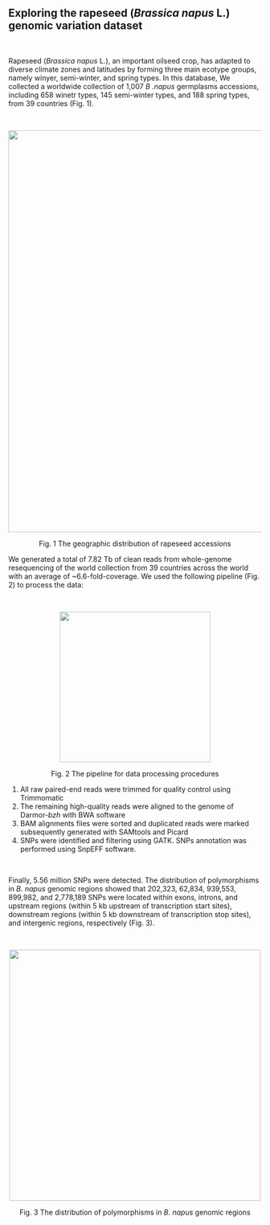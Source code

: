 
## Exploring the rapeseed (*Brassica napus* L.) genomic variation dataset
<p>&nbsp;</p>
<p>Rapeseed (<em>Brassica napus</em> L.), an important oilseed crop, has adapted to diverse climate zones and latitudes by forming three main ecotype groups, namely winyer, semi-winter, and spring types. In this database, We collected a worldwide collection of 1,007 <em>B .napus</em> germplasms accessions, including 658 winetr types, 145 semi-winter types, and 188 spring types, from 39 countries (Fig. 1).</p>

<p>&nbsp;</p>
<p align="center">
<img src="img/accession_distribution.png" width="800" hegiht="1000">
</p>
<p style="text-align:center">Fig. 1 The geographic distribution of rapeseed accessions </p>

<p>We generated a total of 7.82 Tb of clean reads from whole-genome resequencing of the world collection from 39 countries across the world with an average of ~6.6-fold-coverage. We used the following pipeline (Fig. 2) to process the data:</p>

<p>&nbsp;</p>

<p align="center">
<img src="img/pipeline.png" width="300" hegiht="400">
</p>
<p style="text-align:center">Fig. 2 The pipeline for data processing procedures </p>

1. All raw paired-end reads were trimmed for quality control using Trimmomatic
2. The remaining high-quality reads were aligned to the genome of Darmor-*bzh* with BWA software
3. BAM alignments files were sorted and duplicated reads were marked subsequently generated with SAMtools and Picard
4. SNPs were identified and filtering using GATK. SNPs annotation was performed using SnpEFF software.

<p>&nbsp;</p>


<p>Finally, 5.56 million SNPs were detected. The distribution of polymorphisms in <em>B. napus</em> genomic regions showed that 202,323, 62,834, 939,553, 899,982, and 2,778,189 SNPs were located within exons, introns, and upstream regions (within 5 kb upstream of transcription start sites), downstream regions (within 5 kb downstream of transcription stop sites), and intergenic regions, respectively (Fig. 3).


<p>&nbsp;</p>
<p align="center">
<img src="img/variations_distribution.png" width="500" hegiht="500">
</p>
<p style="text-align:center">Fig. 3 The distribution of polymorphisms in <em>B. napus</em> genomic regions </p>






